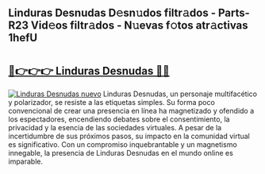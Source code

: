 ## Linduras Desnudas D𝚎sn𝚞dos filtr𝚊dos - Parts-R23 Vid𝚎os filtr𝚊dos - N𝚞evas f𝚘tos atr𝚊ctivas 1hefU

# <h2><a href="http://mb2x29x.tromn.icu/?c=Linduras+Desnudas">🔗👉👉👉 Linduras Desnudas 🔗🔗</a></h2>

[![Linduras Desnudas nuevo](https://i.imgur.com/pEAQMta.gif)](http://mb2x29x.tromn.icu/?c=Linduras+Desnudas)
Linduras Desnudas, un personaje multifacético y polarizador, se resiste a las etiquetas simples. Su forma poco convencional de crear una presencia en línea ha magnetizado y ofendido a los espectadores, encendiendo debates sobre el consentimiento, la privacidad y la esencia de las sociedades virtuales. A pesar de la incertidumbre de sus próximos pasos, su impacto en la comunidad virtual es significativo. Con un compromiso inquebrantable y un magnetismo innegable, la presencia de Linduras Desnudas en el mundo online es imparable.
